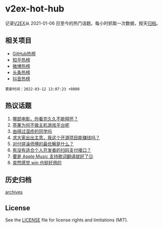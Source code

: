 # v2ex-hot-hub

 记录[V2EX](https://www.v2ex.com/)从 2021-01-06 日至今的热门话题。每小时抓取一次数据，按天[归档](archives)。
 
 ## 相关项目

- [GitHub热榜](https://github.com/lonnyzhang423/github-hot-hub)
- [知乎热榜](https://github.com/lonnyzhang423/zhihu-hot-hub)
- [微博热榜](https://github.com/lonnyzhang423/weibo-hot-hub)
- [头条热榜](https://github.com/lonnyzhang423/toutiao-hot-hub)
- [抖音热榜](https://github.com/lonnyzhang423/douyin-hot-hub)


 `更新时间：2022-03-12 13:07:23 +0800`

## 热议话题

1. [哪部电影，你看完久久不能释怀？](https://www.v2ex.com/t/839674)
1. [苹果为何不做主机游戏平台呢](https://www.v2ex.com/t/839716)
1. [由得过湿疹的同学吗](https://www.v2ex.com/t/839656)
1. [求大家出出主意，我这个开源项目能赚钱吗？](https://www.v2ex.com/t/839730)
1. [对付搓澡师傅的最优解是什么？](https://www.v2ex.com/t/839675)
1. [有没有适合个人开发者的扫码支付接口？](https://www.v2ex.com/t/839653)
1. [要是 Apple Music 支持歌词翻译就好了😔](https://www.v2ex.com/t/839728)
1. [突然感觉 win 也挺好用的](https://www.v2ex.com/t/839732)

## 历史归档

[archives](archives)

## License

See the [LICENSE](LICENSE) file for license rights and limitations (MIT).
